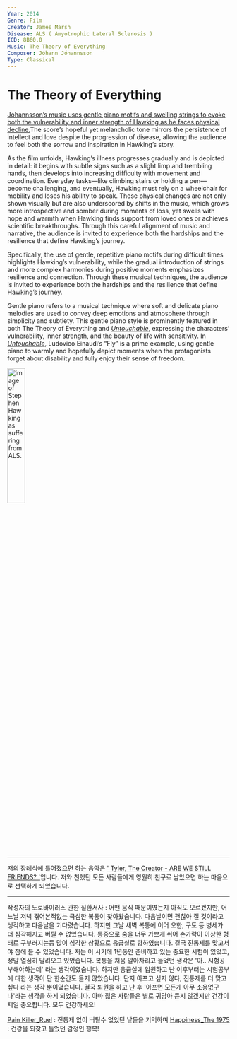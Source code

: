 ```yaml
---
Year: 2014
Genre: Film
Creator: James Marsh
Disease: ALS ( Amyotrophic Lateral Sclerosis )
ICD: 8B60.0
Music: The Theory of Everything
Composer: Jóhann Jóhannsson
Type: Classical
---
```


# The Theory of Everything

[Jóhannsson’s music uses gentle piano motifs and swelling strings to evoke both the vulnerability and inner strength of Hawking as he faces physical decline.](https://youtu.be/ZbJZ5kU4w5c?si=ftKN8lgXHnIxEpD2)The score’s hopeful yet melancholic tone mirrors the persistence of intellect and love despite the progression of disease, allowing the audience to feel both the sorrow and inspiration in Hawking’s story.

As the film unfolds, Hawking’s illness progresses gradually and is depicted in detail: it begins with subtle signs such as a slight limp and trembling hands, then develops into increasing difficulty with movement and coordination. Everyday tasks—like climbing stairs or holding a pen—become challenging, and eventually, Hawking must rely on a wheelchair for mobility and loses his ability to speak. These physical changes are not only shown visually but are also underscored by shifts in the music, which grows more introspective and somber during moments of loss, yet swells with hope and warmth when Hawking finds support from loved ones or achieves scientific breakthroughs. Through this careful alignment of music and narrative, the audience is invited to experience both the hardships and the resilience that define Hawking’s journey.

Specifically, the use of gentle, repetitive piano motifs during difficult times highlights Hawking’s vulnerability, while the gradual introduction of strings and more complex harmonies during positive moments emphasizes resilience and connection. Through these musical techniques, the audience is invited to experience both the hardships and the resilience that define Hawking’s journey. 

Gentle piano refers to a musical technique where soft and delicate piano melodies are used to convey deep emotions and atmosphere through simplicity and subtlety.
This gentle piano style is prominently featured in both The Theory of Everything and [*Untouchable*](heo_taeyoung.md), expressing the characters’ vulnerability, inner strength, and the beauty of life with sensitivity.
In [*Untouchable*](heo_taeyoung.md), Ludovico Einaudi’s “Fly” is a prime example, using gentle piano to warmly and hopefully depict moments when the protagonists forget about disability and fully enjoy their sense of freedom.

<img src="./seo_dongseong_img.png" alt="image of Stephen Hawking as suffering from ALS." style="width:28%;" />

---

저의 장례식에 틀어졌으면 하는 음악은 [' Tyler, The Creator - ARE WE STILL FRIENDS? '](https://www.youtube.com/watch?v=VMFJwSR1MQQ&ab_channel=MinimalSounds)입니다.
저와 친했던 모든 사람들에게 영원히 친구로 남았으면 하는 마음으로 선택하게 되었습니다. 

---

작성자의 노로바이러스 관한 질환서사 : 어떤 음식 때문이였는지 아직도 모르겠지만, 어느날 저녁 겪어본적없는 극심한 복통이 찾아왔습니다. 다음날이면 괜찮아 질 것이라고 생각하고 다음날을 기다렸습니다. 하지만 그날 새벽 복통에 이어 오한, 구토 등 병세가 더 심각해지고 버틸 수 없었습니다. 통증으로 숨을 너무 가쁘게 쉬어 손가락이 이상한 형태로 구부러지는등 많이 심각한 상황으로 응급실로 향하였습니다. 결국 진통제를 맞고서야 잠에 들 수 있었습니다. 저는 이 시기에 1년동안 준비하고 있는 중요한 시험이 있었고, 정말 열심히 달려오고 있었습니다. 복통을 처음 알아차리고 들었던 생각은 '아.. 시험공부해야하는데' 라는 생각이였습니다. 하지만 응급실에 입원하고 난 이후부터는 시험공부에 대한 생각이 단 한순간도 들지 않았습니다. 단지 아프고 싶지 않다, 진통제를 더 맞고싶다 라는 생각 뿐이였습니다. 결국 퇴원을 하고 난 후 '아프면 모든게 아무 소용없구나'라는 생각을 하게 되었습니다. 아마 젊은 사람들은 별로 귀담아 듣지 않겠지만 건강이 제일 중요합니다. 모두 건강하세요! 

[Pain Killer_Ruel](https://youtu.be/dTwj7PhpY9M?si=G48KLi1GIwbHJBFR) : 진통제 없이 버틸수 없었던 날들을 기억하며
[Happiness_The 1975]([https://youtu.be/oVZg-WwgivI?si=8zf50wA_yffCRets](https://youtu.be/rR1lgEMMJwo?si=TE7aQiAb8smyMNL8)) : 건강을 되찾고 들었던 감정인 행복! 

